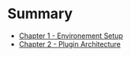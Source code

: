 # Summary

- [Chapter 1 - Environement Setup](./chapter_1.md)
- [Chapter 2 - Plugin Architecture](./chapter_2.md)
